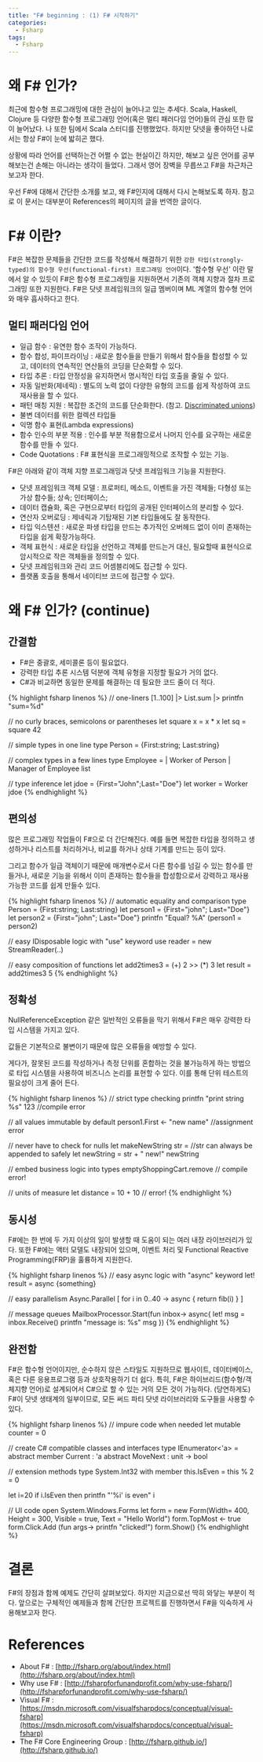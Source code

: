 ```yaml
---
title: "F# beginning : (1) F# 시작하기"
categories:
  - Fsharp
tags:
  - Fsharp
---
```


# 왜 F# 인가?
최근에 함수형 프로그래밍에 대한 관심이 늘어나고 있는 추세다. Scala, Haskell, Clojure 등 다양한 함수형 프로그래밍 언어(혹은 멀티 패러다임 언어)들의 관심 또한 많이 늘어났다. 나 또한 팀에서 Scala 스터디를 진행했었다. 하지만 닷넷을 좋아하던 나로서는 항상 F#이 눈에 밟히곤 했다. 

상황에 따라 언어를 선택하는건 어쩔 수 없는 현실이긴 하지만, 해보고 싶은 언어를 공부해보는건 손해는 아니라는 생각이 들었다. 그래서 영어 장벽을 무릅쓰고 F#을 차근차근 보고자 한다.

우선 F#에 대해서 간단한 소개를 보고, 왜 F#인지에 대해서 다시 논해보도록 하자. 참고로 이 문서는 대부분이 References의 페이지의 글을 번역한 글이다.

# F# 이란?
F#은 복잡한 문제들을 간단한 코드를 작성해서 해결하기 위한 `강한 타입(strongly-typed)의 함수형 우선(functional-first) 프로그래밍 언어`이다. '함수형 우선' 이란 말에서 알 수 있듯이 F#은 함수형 프로그래밍을 지원하면서 기존의 객체 지향과 절차 프로그래밍 또한 지원한다. F#은 닷넷 프레임워크의 일급 멤버이며 ML 계열의 함수형 언어와 매우 흡사하다고 한다.

## 멀티 패러다임 언어
- 일급 함수 : 유연한 함수 조작이 가능하다.
- 함수 합성, 파이프라이닝 : 새로운 함수들을 만들기 위해서 함수들을 합성할 수 있고, 데이터의 연속적인 연산들의 코딩을 단순화할 수 있다.
- 타입 추론 : 타입 안정성을 유지하면서 명시적인 타입 호출을 줄일 수 있다.
- 자동 일반화(제네릭) : 별도의 노력 없이 다양한 유형의 코드를 쉽게 작성하여 코드 재사용을 할 수 있다.
- 패턴 매칭 지원 : 복잡한 조건의 코드를 단순화한다. (참고. [Discriminated unions](https://docs.microsoft.com/ko-kr/dotnet/fsharp/language-reference/discriminated-unions))
- 불변 데이터를 위한 컬렉션 타입들
- 익명 함수 표현(Lambda expressions)
- 함수 인수의 부분 적용 : 인수를 부분 적용함으로서 나머지 인수를 요구하는 새로운 함수를 만들 수 있다.
- Code Quotations : F# 표현식을 프로그래밍적으로 조작할 수 있는 기능.

F#은 아래와 같이 객체 지향 프로그래밍과 닷넷 프레임워크 기능을 지원한다.
- 닷넷 프레임워크 객체 모델 : 프로퍼티, 메소드, 이벤트을 가진 객체들; 다형성 또는 가상 함수들; 상속; 인터페이스;
- 데이터 캡슐화, 혹은 구현으로부터 타입의 공개된 인터페이스의 분리할 수 있다.
- 연산자 오버로딩 : 제네릭과 기탑재된 기본 타입들에도 잘 동작한다.
- 타입 익스텐션 : 새로운 파생 타입을 만드는 추가적인 오버헤드 없이 이미 존재하는 타입을 쉽게 확장가능하다.
- 객체 표현식 : 새로운 타입을 선언하고 객체를 만드는거 대신, 필요할때 표현식으로 암시적으로 작은 객체들을 정의할 수 있다.
- 닷넷 프레임워크와 관리 코드 어셈블리에도 접근할 수 있다.
- 플랫폼 호출을 통해서 네이티브 코드에 접근할 수 있다.

# 왜 F# 인가? (continue)
## 간결함
- F#은 중괄호, 세미콜론 등이 필요없다.
- 강력한 타입 추론 시스템 덕분에 객체 유형을 지정할 필요가 거의 없다.
- C#과 비교하면 동일한 문제를 해결하는 데 필요한 코드 줄이 더 적다.

{% highlight fsharp linenos %}
// one-liners
[1..100] |> List.sum |> printfn "sum=%d"

// no curly braces, semicolons or parentheses
let square x = x * x
let sq = square 42 

// simple types in one line
type Person = {First:string; Last:string}

// complex types in a few lines
type Employee = 
  | Worker of Person
  | Manager of Employee list

// type inference
let jdoe = {First="John";Last="Doe"}
let worker = Worker jdoe
{% endhighlight %}

## 편의성
많은 프로그래밍 작업들이 F#으로 더 간단해진다. 예를 들면 복잡한 타입을 정의하고 생성하거나 리스트를 처리하거나, 비교를 하거나 상태 기계를 만드는 등이 있다.

그리고 함수가 일급 객체이기 때문에 매개변수로서 다른 함수를 넘길 수 있는 함수를 만들거나, 새로운 기능을 위해서 이미 존재하는 함수들을 합성함으로서 강력하고 재사용 가능한 코드를 쉽게 만들수 있다.

{% highlight fsharp linenos %}
// automatic equality and comparison
type Person = {First:string; Last:string}
let person1 = {First="john"; Last="Doe"}
let person2 = {First="john"; Last="Doe"}
printfn "Equal? %A"  (person1 = person2)

// easy IDisposable logic with "use" keyword
use reader = new StreamReader(..)

// easy composition of functions
let add2times3 = (+) 2 >> (*) 3
let result = add2times3 5
{% endhighlight %}

## 정확성
NullReferenceException 같은 일반적인 오류들을 막기 위해서 F#은 매우 강력한 타입 시스템을 가지고 있다.

값들은 기본적으로 불변이기 때문에 많은 오류들을 예방할 수 있다.

게다가, 잘못된 코드를 작성하거나 측정 단위를 혼합하는 것을 불가능하게 하는 방법으로 타입 시스템을 사용하여 비즈니스 논리를 표현할 수 있다. 이를 통해 단위 테스트의 필요성이 크게 줄어 든다.

{% highlight fsharp linenos %}
// strict type checking
printfn "print string %s" 123 //compile error

// all values immutable by default
person1.First <- "new name"  //assignment error 

// never have to check for nulls
let makeNewString str = 
   //str can always be appended to safely
   let newString = str + " new!"
   newString

// embed business logic into types
emptyShoppingCart.remove   // compile error!

// units of measure
let distance = 10<m> + 10<ft> // error!
{% endhighlight %}

## 동시성
F#에는 한 번에 두 가지 이상의 일이 발생할 때 도움이 되는 여러 내장 라이브러리가 있다. 또한 F#에는 액터 모델도 내장되어 있으며, 이벤트 처리 및 Functional Reactive Programming(FRP)을 훌륭하게 지원한다.

{% highlight fsharp linenos %}
// easy async logic with "async" keyword
let! result = async {something}

// easy parallelism
Async.Parallel [ for i in 0..40 -> 
      async { return fib(i) } ]

// message queues
MailboxProcessor.Start(fun inbox-> async{
	let! msg = inbox.Receive()
	printfn "message is: %s" msg
	})
{% endhighlight %}

## 완전함
F#은 함수형 언어이지만, 순수하지 않은 스타일도 지원하므로 웹사이트, 데이터베이스, 혹은 다른 응용프로그램 등과 상호작용하기 더 쉽다. 특히, F#은 하이브리드(함수형/객체지향 언어)로 설계되어서 C#으로 할 수 있는 거의 모든 것이 가능하다. (당연하게도) F#이 닷넷 생태계의 일부이므로, 모든 써드 파티 닷넷 라이브러리와 도구들을 사용할 수 있다.

{% highlight fsharp linenos %}
// impure code when needed
let mutable counter = 0

// create C# compatible classes and interfaces
type IEnumerator<'a> = 
    abstract member Current : 'a
    abstract MoveNext : unit -> bool 

// extension methods
type System.Int32 with
    member this.IsEven = this % 2 = 0

let i=20
if i.IsEven then printfn "'%i' is even" i
	
// UI code
open System.Windows.Forms 
let form = new Form(Width= 400, Height = 300, 
   Visible = true, Text = "Hello World") 
form.TopMost <- true
form.Click.Add (fun args-> printfn "clicked!")
form.Show()
{% endhighlight %}

# 결론
F#의 장점과 함께 예제도 간단히 살펴보았다. 하지만 지금으로선 딱히 와닿는 부분이 적다. 앞으로는 구체적인 예제들과 함께 간단한 프로젝트를 진행하면서 F#을 익숙하게 사용해보고자 한다.

# References
- About F# : [http://fsharp.org/about/index.html](http://fsharp.org/about/index.html)
- Why use F# : [http://fsharpforfunandprofit.com/why-use-fsharp/](http://fsharpforfunandprofit.com/why-use-fsharp/)
- Visual F# : [https://msdn.microsoft.com/visualfsharpdocs/conceptual/visual-fsharp](https://msdn.microsoft.com/visualfsharpdocs/conceptual/visual-fsharp)
- The F# Core Engineering Group : [http://fsharp.github.io/](http://fsharp.github.io/)

